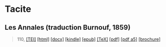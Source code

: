 # Tacite
## Les Annales (traduction Burnouf, 1859)

> 110,  <a title="Source XML/TEI" class="mime48 tei" href="https://hurlus.github.io/tei/tacite110_annales.xml">[TEI]</a>  <a title="HTML une page" class="mime48 html" href="https://hurlus.github.io/tacite110_annales/tacite110_annales.html">[html]</a>  <a title="Bureautique (LibreOffice, MS.Word)" class="mime48 docx" href="https://hurlus.github.io/tacite110_annales/tacite110_annales.docx">[docx]</a>  <a title="Amazon.kindle" class="mime48 mobi" href="https://hurlus.github.io/tacite110_annales/tacite110_annales.mobi">[kindle]</a>  <a title="EPUB, pour liseuses et téléphones" class="mime48 epub" href="https://hurlus.github.io/tacite110_annales/tacite110_annales.epub">[epub]</a>  <a title="LaTeX" class="mime48 tex" href="https://hurlus.github.io/tacite110_annales/tacite110_annales.tex">[TeX]</a>  <a title="PDF à imprimer, A4 2 colonnes" class="mime48 pdf" href="https://hurlus.github.io/tacite110_annales/tacite110_annales.pdf">[pdf]</a>  <a title="PDF à lire, A5 une colonne" class="mime48 a5" href="https://hurlus.github.io/tacite110_annales/tacite110_annales_a5.pdf">[pdf a5]</a>  <a title="Brochure à agrafer, pdf imposé pour imprimante recto/verso" class="mime48 brochure" href="https://hurlus.github.io/tacite110_annales/tacite110_annales_brochure.pdf">[brochure]</a> 
